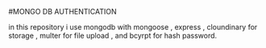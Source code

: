 #MONGO DB AUTHENTICATION 

in this repository i use mongodb with mongoose , express , cloundinary for storage , multer for file upload , and bcyrpt for hash password.

